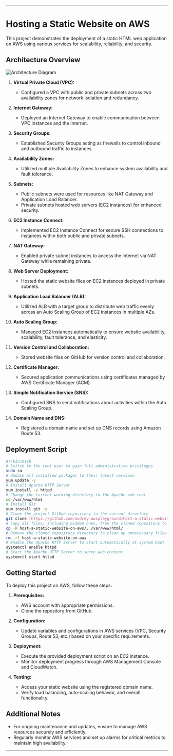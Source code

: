
---

# Hosting a Static Website on AWS

This project demonstrates the deployment of a static HTML web application on AWS using various services for scalability, reliability, and security.

## Architecture Overview

![Architecture Diagram](link-to-your-diagram-image)

1. **Virtual Private Cloud (VPC):**
   - Configured a VPC with public and private subnets across two availability zones for network isolation and redundancy.

2. **Internet Gateway:**
   - Deployed an Internet Gateway to enable communication between VPC instances and the internet.

3. **Security Groups:**
   - Established Security Groups acting as firewalls to control inbound and outbound traffic to instances.

4. **Availability Zones:**
   - Utilized multiple Availability Zones to enhance system availability and fault tolerance.

5. **Subnets:**
   - Public subnets were used for resources like NAT Gateway and Application Load Balancer.
   - Private subnets hosted web servers (EC2 instances) for enhanced security.

6. **EC2 Instance Connect:**
   - Implemented EC2 Instance Connect for secure SSH connections to instances within both public and private subnets.

7. **NAT Gateway:**
   - Enabled private subnet instances to access the internet via NAT Gateway while remaining private.

8. **Web Server Deployment:**
   - Hosted the static website files on EC2 instances deployed in private subnets.

9. **Application Load Balancer (ALB):**
   - Utilized ALB with a target group to distribute web traffic evenly across an Auto Scaling Group of EC2 instances in multiple AZs.

10. **Auto Scaling Group:**
    - Managed EC2 instances automatically to ensure website availability, scalability, fault tolerance, and elasticity.

11. **Version Control and Collaboration:**
    - Stored website files on GitHub for version control and collaboration.

12. **Certificate Manager:**
    - Secured application communications using certificates managed by AWS Certificate Manager (ACM).

13. **Simple Notification Service (SNS):**
    - Configured SNS to send notifications about activities within the Auto Scaling Group.

14. **Domain Name and DNS:**
    - Registered a domain name and set up DNS records using Amazon Route 53.

## Deployment Script

```bash
#!/bin/bash
# Switch to the root user to gain full administrative privileges
sudo su
# Update all installed packages to their latest versions
yum update -y
# Install Apache HTTP Server
yum install -y httpd
# Change the current working directory to the Apache web root
cd /var/www/html
# Install Git
yum install git -y
# Clone the project GitHub repository to the current directory
git clone [https://github.com/audrey-awsplayground/host-a-static-website-on-aws.git]
# Copy all files, including hidden ones, from the cloned repository to the Apache web root
cp -R host-a-static-website-on-aws/. /var/www/html/
# Remove the cloned repository directory to clean up unnecessary files
rm -rf host-a-static-website-on-aws
# Enable the Apache HTTP Server to start automatically at system boot
systemctl enable httpd
# Start the Apache HTTP Server to serve web content
systemctl start httpd
```

## Getting Started

To deploy this project on AWS, follow these steps:

1. **Prerequisites:**
   - AWS account with appropriate permissions.
   - Clone the repository from GitHub.

2. **Configuration:**
   - Update variables and configurations in AWS services (VPC, Security Groups, Route 53, etc.) based on your specific requirements.

3. **Deployment:**
   - Execute the provided deployment script on an EC2 instance.
   - Monitor deployment progress through AWS Management Console and CloudWatch.

4. **Testing:**
   - Access your static website using the registered domain name.
   - Verify load balancing, auto-scaling behavior, and overall functionality.

## Additional Notes

- For ongoing maintenance and updates, ensure to manage AWS resources securely and efficiently.
- Regularly monitor AWS services and set up alarms for critical metrics to maintain high availability.

---

